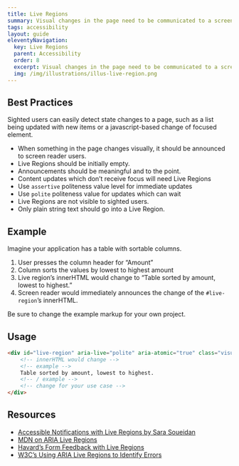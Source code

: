 ```yaml
---
title: Live Regions
summary: Visual changes in the page need to be communicated to a screen reader.
tags: accessibility
layout: guide
eleventyNavigation:
  key: Live Regions
  parent: Accessibility
  order: 8
  excerpt: Visual changes in the page need to be communicated to a screen reader.
  img: /img/illustrations/illus-live-region.png
---
```


## Best Practices

Sighted users can easily detect state changes to a page, such as a list being updated with new items or a javascript-based change of focused element.

- When something in the page changes visually, it should be announced to screen reader users.
- Live Regions should be initially empty.
- Announcements should be meaningful and to the point.
- Content updates which don’t receive focus will need Live Regions
- Use `assertive` politeness value level for immediate updates
- Use `polite` politeness value for updates which can wait
- Live Regions are not visible to sighted users.
- Only plain string text should go into a Live Region.

## Example

Imagine your application has a table with sortable columns.

1. User presses the column header for “Amount”
1. Column sorts the values by lowest to highest amount
1. Live region’s innerHTML would change to “Table sorted by amount, lowest to highest.” 
1. Screen reader would immediately announces the change of the `#live-region`’s innerHTML.

Be sure to change the example markup for your own project.

## Usage

```html
<div id="live-region" aria-live="polite" aria-atomic="true" class="visually-hidden">
    <!-- innerHTML would change -->
    <!-- example -->
    Table sorted by amount, lowest to highest.
    <!-- / example -->
    <!-- change for your use case -->
</div>
```

## Resources

- [Accessible Notifications with Live Regions by Sara Soueidan](https://www.sarasoueidan.com/blog/accessible-notifications-with-aria-live-regions-part-1)
- [MDN on ARIA Live Regions](https://developer.mozilla.org/en-US/docs/Web/Accessibility/ARIA/Guides/Live_regions)
- [Havard’s Form Feedback with Live Regions](https://accessibility.huit.harvard.edu/technique-form-feedback-live-regions)
- [W3C’s Using ARIA Live Regions to Identify Errors](https://www.w3.org/WAI/WCAG21/Techniques/aria/ARIA19)
